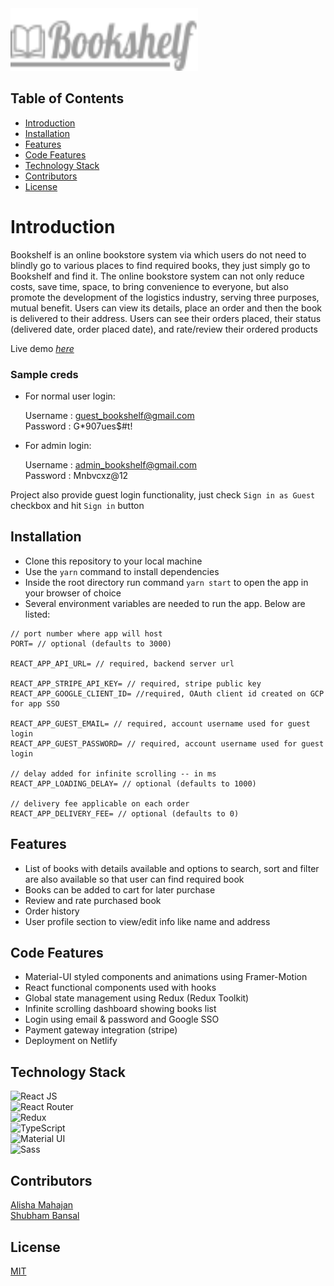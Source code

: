 <img src="./src/assets/bookshelf-logo.svg" alt="Bookshelf" width="300" height="100">

## Table of Contents

- [Introduction](#introduction)
- [Installation](#installation)
- [Features](#features)
- [Code Features](#code-features)
- [Technology Stack](#technology-stack)
- [Contributors](#contributors)
- [License](#license)
  
# Introduction

Bookshelf is an online bookstore system via which users do not need to blindly go to various places to find required books, they just simply go to Bookshelf and find it. The online bookstore system can not only reduce costs, save time, space, to bring convenience to everyone, but also promote the development of the logistics industry, serving three purposes, mutual benefit. Users can view its details, place an order and then the book is delivered to their address. Users can see their orders placed, their status (delivered date, order placed date), and rate/review their ordered products

Live demo [_here_](https://n11-bookshelf.netlify.app/)

### Sample creds

- For normal user login:  

    Username : guest_bookshelf@gmail.com \
    Password : G*907ues$#t!

- For admin login:

    Username : admin_bookshelf@gmail.com \
    Password : Mnbvcxz@12

Project also provide guest login functionality, just check `Sign in as Guest` checkbox and hit `Sign in` button
## Installation

- Clone this repository to your local machine
- Use the `yarn` command to install dependencies
- Inside the root directory run command `yarn start` to open the app in your browser of choice
- Several environment variables are needed to run the app. Below are listed:

```plaintext
// port number where app will host
PORT= // optional (defaults to 3000)

REACT_APP_API_URL= // required, backend server url

REACT_APP_STRIPE_API_KEY= // required, stripe public key
REACT_APP_GOOGLE_CLIENT_ID= //required, OAuth client id created on GCP for app SSO

REACT_APP_GUEST_EMAIL= // required, account username used for guest login
REACT_APP_GUEST_PASSWORD= // required, account username used for guest login

// delay added for infinite scrolling -- in ms
REACT_APP_LOADING_DELAY= // optional (defaults to 1000)

// delivery fee applicable on each order
REACT_APP_DELIVERY_FEE= // optional (defaults to 0)

```

## Features

- List of books with details available and options to search, sort and filter are also available so that user can find required book
- Books can be added to cart for later purchase
- Review and rate purchased book
- Order history
- User profile section to view/edit info like name and address

## Code Features

- Material-UI styled components and animations using Framer-Motion
- React functional components used with hooks
- Global state management using Redux (Redux Toolkit)
- Infinite scrolling dashboard showing books list
- Login using email & password and Google SSO
- Payment gateway integration (stripe)
- Deployment on Netlify

## Technology Stack

![React JS](https://img.shields.io/badge/React-20232A?style=for-the-badge&logo=react&logoColor=61DAFB)\
![React Router](https://img.shields.io/badge/React_Router-CA4245?style=for-the-badge&logo=react-router&logoColor=white)\
![Redux](https://img.shields.io/badge/redux-%23593d88.svg?style=for-the-badge&logo=redux&logoColor=white)\
![TypeScript](https://img.shields.io/badge/typescript-%23007ACC.svg?style=for-the-badge&logo=typescript&logoColor=white)\
![Material UI](https://img.shields.io/badge/Material--UI-0081CB?style=for-the-badge&logo=material-ui&logoColor=white)\
![Sass](https://img.shields.io/badge/SASS-hotpink.svg?style=for-the-badge&logo=SASS&logoColor=white)
## Contributors

<a href="https://github.com/Alisha-Mahajan">Alisha Mahajan</a>\
<a href="https://github.com/SVB-knowmywork">Shubham Bansal</a>

## License

[MIT](/LICENSE)